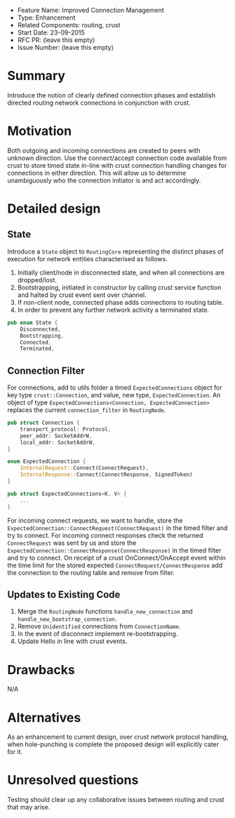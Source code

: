 - Feature Name: Improved Connection Management
- Type: Enhancement
- Related Components: routing, crust
- Start Date: 23-09-2015
- RFC PR: (leave this empty)
- Issue Number: (leave this empty)

# Summary

Introduce the notion of clearly defined connection phases and establish directed routing network connections in conjunction with crust.

# Motivation

Both outgoing and incoming connections are created to peers with unknown direction. Use the connect/accept connection code available from crust to store timed state in-line with crust connection handling changes for connections in either direction. This will allow us to determine unambiguously who the connection initiator is and act accordingly.

# Detailed design

## State

Introduce a `State` object to `RoutingCore` representing the distinct phases of execution for network entities characterised as follows.

1. Initially client/node in disconnected state, and when all connections are dropped/lost.
1. Bootstrapping, initiated in constructor by calling crust service function and halted by crust event sent over channel.
1. If non-client node, connected phase adds connections to routing table.
1. In order to prevent any further network activity a terminated state.

```rust
pub enum State {
    Disconnected,
    Bootstrapping,
    Connected,
    Terminated,
```

## Connection Filter

For connections, add to utils folder a timed `ExpectedConnections` object for key type `crust::Connection`, and value, new type, `ExpectedConnection`. An object of type `ExpectedConnections<Connection, ExpectedConnection>` replaces the current `connection_filter` in `RoutingNode`.

```rust
pub struct Connection {
    transport_protocol: Protocol,
    peer_addr: SocketAddrW,
    local_addr: SocketAddrW,
}

enum ExpectedConnection {
    InternalRequest::Connect(ConnectRequest),
    InternalResponse::Connect(ConnectResponse, SignedToken)
}

pub struct ExpectedConnections<K, V> {
    ...
}
```

For incoming connect requests, we want to handle, store the `ExpectedConnection::ConnectRequest(ConnectRequest)` in the timed filter and try to connect. For incoming connect responses check the returned `ConnectRequest` was sent by us and store the `ExpectedConnection::ConnectResponse(ConnectResponse)` in the timed filter and try to connect. On receipt of a crust OnConnect/OnAccept event within the time limit for the stored expected `ConnectRequest/ConnectResponse` add the connection to the routing table and remove from filter.

## Updates to Existing Code

1. Merge the `RoutingNode` functions `handle_new_connection` and `handle_new_bootstrap_connection`.
1. Remove `Unidentified` connections from `ConnectionName`.
1. In the event of disconnect implement re-bootstrapping.
1. Update Hello in line with crust events.

# Drawbacks

N/A

# Alternatives

As an enhancement to current design, over crust network protocol handling, when hole-punching is complete the proposed design will explicitly cater for it.

# Unresolved questions

Testing should clear up any collaborative issues between routing and crust that may arise.
